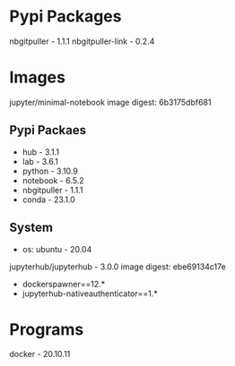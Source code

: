 # Pypi Packages
nbgitpuller - 1.1.1
nbgitpuller-link - 0.2.4

# Images
jupyter/minimal-notebook
image digest: 6b3175dbf681

## Pypi Packaes
- hub - 3.1.1
- lab - 3.6.1
- python - 3.10.9
- notebook - 6.5.2
- nbgitpuller - 1.1.1
- conda - 23.1.0

## System
- os: ubuntu - 20.04

jupyterhub/jupyterhub - 3.0.0
image digest: ebe69134c17e

- dockerspawner==12.*
- jupyterhub-nativeauthenticator==1.*

# Programs
docker - 20.10.11